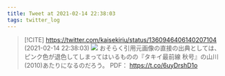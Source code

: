 ```yaml
---
title: Tweet at 2021-02-14 22:38:03
tags: twitter_log
---
```


> [!CITE] https://twitter.com/kaisekiriu/status/1360946406140207104 (2021-02-14 22:38:03)
> ![](https://twitter.com/kaisekiriu/status/1360946406140207104)
> おそらく引用元画像の直接の出典としては、ピンク色が退色してしまってはいるものの『タキイ最前線 秋号』の山川 (2010)あたりになるのだろう。
> PDF：
> https://t.co/6uyDrshD1o
